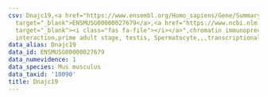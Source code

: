 ```yaml
---
csv: Dnajc19,<a href="https://www.ensembl.org/Homo_sapiens/Gene/Summary?db=core;g=ENSMUSG00000027679"
  target="_blank">ENSMUSG00000027679</a>,<a href="https://www.ncbi.nlm.nih.gov/pubmed/25450459"
  target="_blank"><i class="fas fa-file"></i></a>",chromatin immunoprecipitation assay,direct
  interaction,prime adult stage, testis, Spermatocyte,,,transcriptional regulation,
data_alias: Dnajc19
data_id: ENSMUSG00000027679
data_numevidence: 1
data_species: Mus musculus
data_taxid: '10090'
title: Dnajc19
---
```

